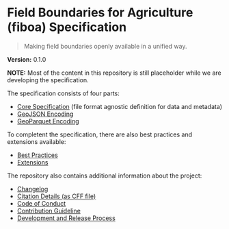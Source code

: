 # Field Boundaries for Agriculture (fiboa) Specification

> Making field boundaries openly available in a unified way.

**Version:** 0.1.0

**NOTE:** Most of the content in this repository is still placeholder while
we are developing the specification.

The specification consists of four parts:

- [Core Specification](core/README.md)
  (file format agnostic definition for data and metadata)
- [GeoJSON Encoding](geojson/README.md)
- [GeoParquet Encoding](geoparquet/README.md)

To completent the specification, there are also best practices and extensions available:

- [Best Practices](best-practices/README.md)
- [Extensions](https://github.com/fiboa/extensions/)

The repository also contains additional information about the project:

- [Changelog](CHANGELOG.md)
- [Citation Details (as CFF file)](CITATION.cff)
- [Code of Conduct](CODE_OF_CONDUCT.md)
- [Contribution Guideline](CONTRIBUTING.md)
- [Development and Release Process](process.md)
